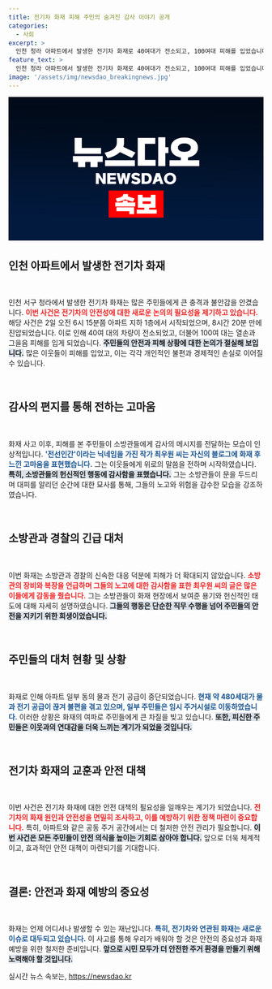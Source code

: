 ```yaml
---
title: 전기차 화재 피해 주민의 숨겨진 감사 이야기 공개
categories:
  - 사회
excerpt: >
  인천 청라 아파트에서 발생한 전기차 화재로 40여대가 전소되고, 100여대 피해를 입었습니다. 주민은 소방관과 경찰에게 고마움을 전하며, 힘든 상황에서도 회복의 의지를 다졌습니다.
feature_text: >
  인천 청라 아파트에서 발생한 전기차 화재로 40여대가 전소되고, 100여대 피해를 입었습니다. 주민은 소방관과 경찰에게 고마움을 전하며, 힘든 상황에서도 회복의 의지를 다졌습니다.
image: '/assets/img/newsdao_breakingnews.jpg'
---
```


<p><img src="/assets/img/newsdao_breakingnews.jpg" alt="pcversion 속보" /></p>

<h2 data-ke-size="size26">인천 아파트에서 발생한 전기차 화재</h2>

<p data-ke-size="size16">&nbsp;</p>

<p>인천 서구 청라에서 발생한 전기차 화재는 많은 주민들에게 큰 충격과 불안감을 안겼습니다. <b><span style="color: #ee2323;">이번 사건은 전기차의 안전성에 대한 새로운 논의의 필요성을 제기하고 있습니다.</span></b> 해당 사건은 2일 오전 6시 15분쯤 아파트 지하 1층에서 시작되었으며, 8시간 20분 만에 진압되었습니다. 이로 인해 40여 대의 차량이 전소되었고, 더불어 100여 대는 열손과 그을음 피해를 입게 되었습니다. <b><span style="background-color: #21538527;">주민들의 안전과 피해 상황에 대한 논의가 절실해 보입니다.</span></b> 많은 이웃들이 피해를 입었고, 이는 각각 개인적인 불편과 경제적인 손실로 이어질 수 있습니다.</p>

<p data-ke-size="size16">&nbsp;</p>

<h2 data-ke-size="size26">감사의 편지를 통해 전하는 고마움</h2>

<p data-ke-size="size16">&nbsp;</p>

<p>화재 사고 이후, 피해를 본 주민들이 소방관들에게 감사의 메시지를 전달하는 모습이 인상적입니다. <b><span style="color: #1a5490;">'전선인간'이라는 닉네임을 가진 작가 최우원 씨는 자신의 블로그에 화재 후 느낀 고마움을 표현했습니다.</span></b> 그는 이웃들에게 위로의 말씀을 전하며 시작하였습니다. <b><span style="background-color: #21538527;">특히, 소방관들의 헌신적인 행동에 감사함을 표했습니다.</span></b> 그는 소방관들이 문을 두드리며 대피를 알리던 순간에 대한 묘사를 통해, 그들의 노고와 위험을 감수한 모습을 강조하였습니다.</p>

<p data-ke-size="size16">&nbsp;</p>

<h2 data-ke-size="size26">소방관과 경찰의 긴급 대처</h2>

<p data-ke-size="size16">&nbsp;</p>

<p>이번 화재는 소방관과 경찰의 신속한 대응 덕분에 피해가 더 확대되지 않았습니다. <b><span style="color: #ee2323;">소방관의 장비와 복장을 언급하며 그들의 노고에 대한 감사함을 표한 최우원 씨의 글은 많은 이들에게 감동을 줬습니다.</span></b> 그는 소방관들이 화재 현장에서 보여준 용기와 헌신적인 태도에 대해 자세히 설명하였습니다. <b><span style="background-color: #21538527;">그들의 행동은 단순한 직무 수행을 넘어 주민들의 안전을 지키기 위한 희생이었습니다.</span></b></p>

<p data-ke-size="size16">&nbsp;</p>

<h2 data-ke-size="size26">주민들의 대처 현황 및 상황</h2>

<p data-ke-size="size16">&nbsp;</p>

<p>화재로 인해 아파트 일부 동의 물과 전기 공급이 중단되었습니다. <b><span style="color: #1a5490;">현재 약 480세대가 물과 전기 공급이 끊겨 불편을 겪고 있으며, 일부 주민들은 임시 주거시설로 이동하였습니다.</span></b> 이러한 상황은 화재의 여파로 주민들에게 큰 차질을 빚고 있습니다. <b><span style="background-color: #21538527;">또한, 피신한 주민들은 이웃과의 연대감을 더욱 느끼는 계기가 되었을 것입니다.</span></b></p>

<p data-ke-size="size16">&nbsp;</p>

<h2 data-ke-size="size26">전기차 화재의 교훈과 안전 대책</h2>

<p data-ke-size="size16">&nbsp;</p>

<p>이번 사건은 전기차 화재에 대한 안전 대책의 필요성을 일깨우는 계기가 되었습니다. <b><span style="color: #ee2323;">전기차의 화재 원인과 안전성을 면밀히 조사하고, 이를 예방하기 위한 정책 마련이 중요합니다.</span></b> 특히, 아파트와 같은 공동 주거 공간에서는 더 철저한 안전 관리가 필요합니다. <b><span style="background-color: #21538527;">이번 사건은 모든 주민들이 안전 의식을 높이는 기회로 삼아야 합니다.</span></b> 앞으로 더욱 체계적이고, 효과적인 안전 대책이 마련되기를 기대합니다.</p>

<p data-ke-size="size16">&nbsp;</p>

<h2 data-ke-size="size26">결론: 안전과 화재 예방의 중요성</h2>

<p data-ke-size="size16">&nbsp;</p>

<p>화재는 언제 어디서나 발생할 수 있는 재난입니다. <b><span style="color: #1a5490;">특히, 전기차와 연관된 화재는 새로운 이슈로 대두되고 있습니다.</span></b> 이 사고를 통해 우리가 배워야 할 것은 안전의 중요성과 화재 예방을 위한 철저한 준비입니다. <b><span style="background-color: #21538527;">앞으로 시민 모두가 더 안전한 주거 환경을 만들기 위해 노력해야 할 것입니다.</span></b></p>
실시간 뉴스 속보는, <a href="https://newsdao.kr" rel="dofollow">https://newsdao.kr</a>


